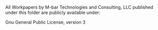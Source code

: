 All Workpapers by M-bar Technologies and Consulting, LLC published under this folder are publicly available under:

Gnu General Public License, version 3
